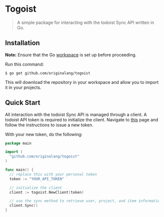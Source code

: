 # Togoist

> A simple package for interacting with the todoist Sync API written in Go.

## Installation

**Note:** Ensure that the Go [workspace](https://golang.org/doc/code.html#Workspaces) is set up before proceeding.

Run this command:

```
$ go get github.com/originalang/togoist
```
This will download the repository in your workspace and allow you to import it in your projects.

## Quick Start

All interaction with the todoist Sync API is managed through a client. A todoist API token is required to initialize the client. Navigate to [this](https://todoist.com/prefs/integrations) page and follow the instructions to issue a new token. 

With your new token, do the following:

```go
package main

import (
  "github.com/originalang/togoist"
)

func main() {
  // replace this with your personal token
  token := "YOUR_API_TOKEN"

  // initialize the client
  client := togoist.NewClient(token)

  // use the sync method to retrieve user, project, and item information
  client.Sync()
}
```
